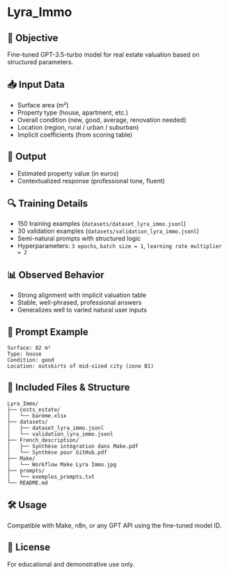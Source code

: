 # Lyra_Immo

## 🏡 Objective
Fine-tuned GPT-3.5-turbo model for real estate valuation based on structured parameters.

## 📥 Input Data
- Surface area (m²)
- Property type (house, apartment, etc.)
- Overall condition (new, good, average, renovation needed)
- Location (region, rural / urban / suburban)
- Implicit coefficients (from scoring table)

## 🧾 Output
- Estimated property value (in euros)
- Contextualized response (professional tone, fluent)

## 🔍 Training Details
- 150 training examples (`datasets/dataset_lyra_immo.jsonl`)
- 30 validation examples (`datasets/validation_lyra_immo.jsonl`)
- Semi-natural prompts with structured logic
- Hyperparameters: `3 epochs`, `batch size = 1`, `learning rate multiplier = 2`

## 📊 Observed Behavior
- Strong alignment with implicit valuation table
- Stable, well-phrased, professional answers
- Generalizes well to varied natural user inputs

## 🧪 Prompt Example
```
Surface: 82 m²  
Type: house  
Condition: good  
Location: outskirts of mid-sized city (zone B1)
```

## 📁 Included Files & Structure
```
Lyra_Immo/
├── costs_estate/
│   └── barème.xlsx
├── datasets/
│   ├── dataset_lyra_immo.jsonl
│   └── validation_lyra_immo.jsonl
├── French_description/
│   ├── Synthèse intégration dans Make.pdf
│   └── Synthèse pour GitHub.pdf
├── Make/
│   └── Workflow Make Lyra Immo.jpg
├── prompts/
│   └── exemples_prompts.txt
└── README.md
```

## 🛠️ Usage
Compatible with Make, n8n, or any GPT API using the fine-tuned model ID.

## 📄 License
For educational and demonstrative use only.
